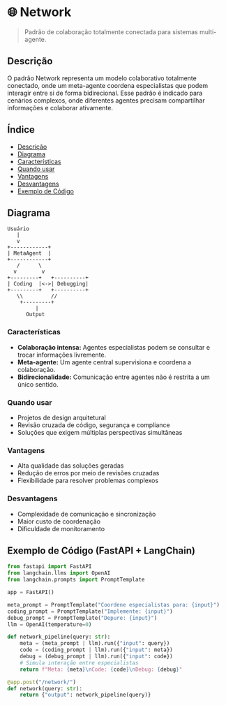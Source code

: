 # 🌐 Network

> Padrão de colaboração totalmente conectada para sistemas multi-agente.

## Descrição
O padrão Network representa um modelo colaborativo totalmente conectado, onde um meta-agente coordena especialistas que podem interagir entre si de forma bidirecional. Esse padrão é indicado para cenários complexos, onde diferentes agentes precisam compartilhar informações e colaborar ativamente.

## Índice
- [Descrição](#descrição)
- [Diagrama](#diagrama)
- [Características](#características)
- [Quando usar](#quando-usar)
- [Vantagens](#vantagens)
- [Desvantagens](#desvantagens)
- [Exemplo de Código](#exemplo-de-código-fastapi--langchain)

## Diagrama
```
Usuário
   |
   v
+------------+
| MetaAgent  |
+------------+
   /      \
  v        v
+---------+   +----------+
| Coding  |<->| Debugging|
+---------+   +----------+
   \\         //
    +---------+
         |
      Output
```

### Características
- **Colaboração intensa:** Agentes especialistas podem se consultar e trocar informações livremente.
- **Meta-agente:** Um agente central supervisiona e coordena a colaboração.
- **Bidirecionalidade:** Comunicação entre agentes não é restrita a um único sentido.

### Quando usar
- Projetos de design arquitetural
- Revisão cruzada de código, segurança e compliance
- Soluções que exigem múltiplas perspectivas simultâneas

### Vantagens
- Alta qualidade das soluções geradas
- Redução de erros por meio de revisões cruzadas
- Flexibilidade para resolver problemas complexos

### Desvantagens
- Complexidade de comunicação e sincronização
- Maior custo de coordenação
- Dificuldade de monitoramento

## Exemplo de Código (FastAPI + LangChain)
```python
from fastapi import FastAPI
from langchain.llms import OpenAI
from langchain.prompts import PromptTemplate

app = FastAPI()

meta_prompt = PromptTemplate("Coordene especialistas para: {input}")
coding_prompt = PromptTemplate("Implemente: {input}")
debug_prompt = PromptTemplate("Depure: {input}")
llm = OpenAI(temperature=0)

def network_pipeline(query: str):
    meta = (meta_prompt | llm).run({"input": query})
    code = (coding_prompt | llm).run({"input": meta})
    debug = (debug_prompt | llm).run({"input": code})
    # Simula interação entre especialistas
    return f"Meta: {meta}\nCode: {code}\nDebug: {debug}"

@app.post("/network/")
def network(query: str):
    return {"output": network_pipeline(query)}
``` 